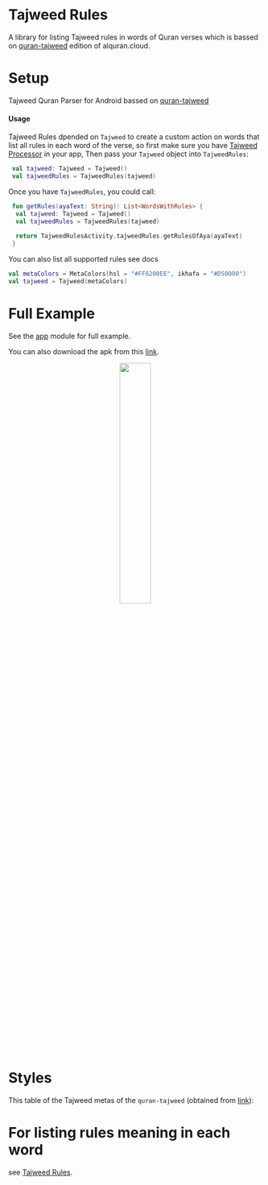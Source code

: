 # Tajweed Rules
A library for listing Tajweed rules in words of Quran verses which is bassed on [quran-tajweed](http://api.alquran.cloud/v1/quran/quran-tajweed) edition of alquran.cloud.


# Setup
Tajweed Quran Parser for Android bassed on [quran-tajweed](http://api.alquran.cloud/v1/quran/quran-tajweed)

#### Usage

Tajweed Rules dpended on `Tajweed` to create a custom action on words that list all rules in each word of the verse, so first make sure you have [Tajweed Processor](https://github.com/vipafattal/QuranX/tree/master/tajweedparser) in your app, Then pass your `Tajweed` object into `TajweedRules`:  

```kotlin
 val tajweed: Tajweed = Tajweed()
 val tajweedRules = TajweedRules(tajweed)
```
Once you have `TajweedRules`, you could call:

``` Kotlin
 fun getRules(ayaText: String): List<WordsWithRules> {
  val tajweed: Tajweed = Tajweed()
  val tajweedRules = TajweedRules(tajweed)
  
  return TajweedRulesActivity.tajweedRules.getRulesOfAya(ayaText)
 }
 ```

You can also list all supported rules see docs
```Kotlin
val metaColors = MetaColors(hsl = "#FF6200EE", ikhafa = "#D50000")
val tajweed = Tajweed(metaColors)
```

# Full Example
See the [app](https://github.com/vipafattal/QuranX/tree/master/sample/src/main/java/com/abedfattal/quranx/sample/tajweedparser) module for full example.

You can also download the apk from this [link](https://drive.google.com/file/d/10EbERrszIuVqBfxIQkm5whGXcHjibpG5/view?usp=sharing).

<p align="center">
<img src="https://github.com/vipafattal/TajweedParser/blob/master/test.png" width=35% >
</p>

# Styles
This table of the Tajweed metas of the `quran-tajweed` (obtained from [link](https://github.com/vipafattal/alquran-tools/blob/master/docs/tajweed.md)):


# For listing rules meaning in each word
see [Tajweed Rules](https://github.com/vipafattal/QuranX/tree/master/tajweedrules).
